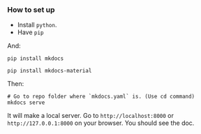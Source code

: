 ### How to set up

* Install `python`.
* Have `pip`

And:

```
pip install mkdocs
```
```
pip install mkdocs-material
```

Then:

```
# Go to repo folder where `mkdocs.yaml` is. (Use cd command)
mkdocs serve
```

It will make a local server. Go to `http://localhost:8000` or `http://127.0.0.1:8000` on your browser. You should see the doc.